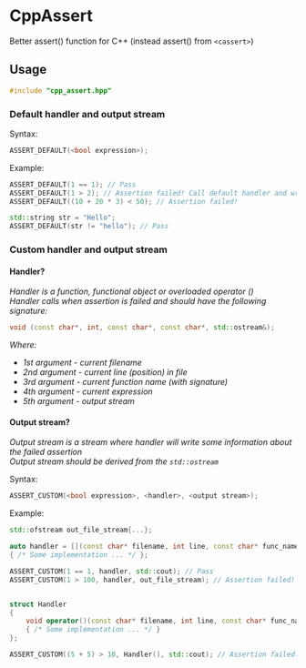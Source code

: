 # CppAssert
Better assert() function for C++ (instead assert() from `<cassert>`)



## Usage
```C++
#include "cpp_assert.hpp"
```

### Default handler and output stream
Syntax:
```C++
ASSERT_DEFAULT(<bool expression>);
```

Example:
```C++
ASSERT_DEFAULT(1 == 1); // Pass
ASSERT_DEFAULT(1 > 2); // Assertion failed! Call default handler and write to std::cerr
ASSERT_DEFAULT((10 + 20 * 3) < 50); // Assertion failed!

std::string str = "Hello";
ASSERT_DEFAULT(str != "hello"); // Pass
```

### Custom handler and output stream
#### Handler?
_Handler is a function, functional object or overloaded operator ()_ \
_Handler calls when assertion is failed and should have the following signature:_
```C++
void (const char*, int, const char*, const char*, std::ostream&);
```
_Where:_
* _1st argument - current filename_
* _2nd argument - current line (position) in file_
* _3rd argument - current function name (with signature)_
* _4th argument - current expression_
* _5th argument - output stream_

#### Output stream?
_Output stream is a stream where handler will write some information about the failed assertion_ \
_Output stream should be derived from the `std::ostream`_

Syntax:
```C++
ASSERT_CUSTOM(<bool expression>, <handler>, <output stream>);
```

Example:
```C++
std::ofstream out_file_stream{...};

auto handler = [](const char* filename, int line, const char* func_name, const char* expr)
{ /* Some implementation ... */ };

ASSERT_CUSTOM(1 == 1, handler, std::cout); // Pass
ASSERT_CUSTOM(1 > 100, handler, out_file_stream); // Assertion failed! Call custom handler and write to out_file_stream


struct Handler
{
    void operator()(const char* filename, int line, const char* func_name, const char* expr)
    { /* Some implementation ... */ }
};

ASSERT_CUSTOM((5 + 5) > 10, Handler(), std::cout); // Assertion failed! Call custom handler and write to std::cout
```
